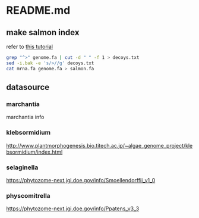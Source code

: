 # README.md

## make salmon index

refer to [this tutorial](https://combine-lab.github.io/alevin-tutorial/2019/selective-alignment/)

```bash
grep "^>" genome.fa | cut -d " " -f 1 > decoys.txt
sed -i.bak -e 's/>//g' decoys.txt
cat mrna.fa genome.fa > salmon.fa
```

## datasource

### marchantia
marchantia info

### klebsormidium
http://www.plantmorphogenesis.bio.titech.ac.jp/~algae_genome_project/klebsormidium/index.html

### selaginella

https://phytozome-next.jgi.doe.gov/info/Smoellendorffii_v1_0

### physcomitrella

https://phytozome-next.jgi.doe.gov/info/Ppatens_v3_3
